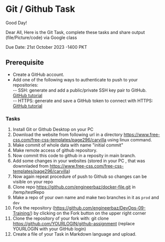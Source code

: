 # Git / Github Task

Good Day!

Dear All, 
Here is the Git Task, complete these tasks and share output (file/Picture/code) via Google class

Due Date: 21st October 2023 -1400 PKT

## Prerequisite
- Create a GitHub account.<br>
- Add one of the following ways to authenticate to push to your repositories: <br>
-- SSH: generate and add a public/private SSH key pair to GitHub. [GitHub tutorial](https://docs.github.com/en/authentication/connecting-to-github-with-ssh/adding-a-new-ssh-key-to-your-github-account) <br>
-- HTTPS: generate and save a GitHub token to connect with HTTPS: [GitHub tutorial](https://docs.github.com/en/enterprise-server@3.4/authentication/keeping-your-account-and-data-secure/creating-a-personal-access-token)

### Tasks

1. Install Git or Github Desktop on your PC
2. Download the website from following url in a directory https://www.free-css.com/free-css-templates/page296/carvilla using linux command.
3. Make commit of whole data with name "initial commit"
4. Make remote access of github repository. 
5. Now commit this code to github in a reposity in main branch.
6. Add some changes in your websites (stored in your PC , that was downnladed from https://www.free-css.com/free-css-templates/page296/carvilla)
7. Now again repeat procedure of push to Github so changes can be visible on your repo
8. Clone repo https://github.com/engineerbaz/docker-file.git in /temp/testRepo
9. Make a repo of your own name and make two branches in it as `prod` and `dev`
10. Fork the repository (https://github.com/engineerbaz/DevOps-09-Training/) by clicking on the Fork button on the upper right corner
11. Clone the repository of your fork with: git clone https://github.com/YOURLOGIN/github-assignment (replace YOURLOGIN with your GitHub login)
12. Create a file of your Task in Markdown language and upload. 
